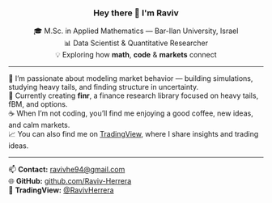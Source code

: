 <h3 align="center">Hey there 👋 I'm <strong>Raviv</strong></h3>

<p align="center">
  🎓 M.Sc. in Applied Mathematics — Bar-Ilan University, Israel<br>
  📊 Data Scientist & Quantitative Researcher<br>
  💡 Exploring how <b>math</b>, <b>code</b> & <b>markets</b> connect
</p>

---

🧠 I’m passionate about modeling market behavior — building simulations, studying heavy tails, and finding structure in uncertainty.  
🚀 Currently creating **finr**, a finance research library focused on heavy tails, fBM, and options.  
☕ When I’m not coding, you’ll find me enjoying a good coffee, new ideas, and calm markets.  
📈 You can also find me on <a href="https://www.tradingview.com/">TradingView</a>, where I share insights and trading ideas.

---

📫 **Contact:** [ravivhe94@gmail.com](mailto:ravivhe94@gmail.com)  
🌐 **GitHub:** [github.com/Raviv-Herrera](https://github.com/Raviv-Herrera)  
💬 **TradingView:** [@RavivHerrera](https://www.tradingview.com/u/RavivHerrera/)
<!---
Raviv-Herrera/Raviv-Herrera is a ✨ special ✨ repository because its `README.md` (this file) appears on your GitHub profile.
You can click the Preview link to take a look at your changes.
--->
